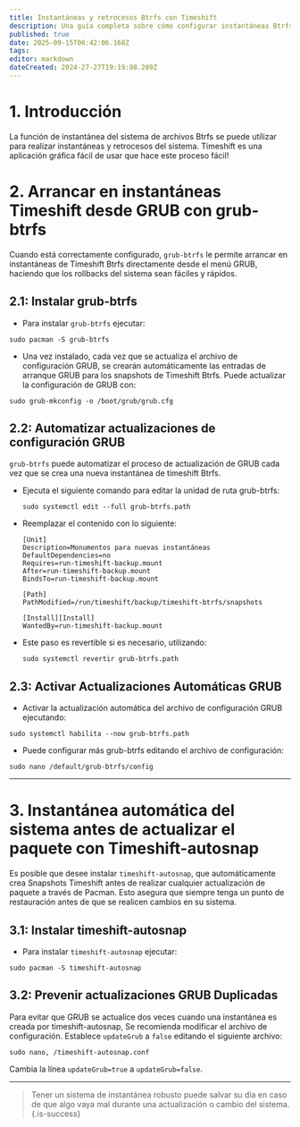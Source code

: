 ```yaml
---
title: Instantáneas y retrocesos Btrfs con Timeshift
description: Una guía completa sobre cómo configurar instantáneas Btrfs y retrocesos del sistema usando Timeshift
published: true
date: 2025-09-15T06:42:06.168Z
tags:
editor: markdown
dateCreated: 2024-27-27T19:19:08.209Z
---
```


# 1. Introducción

La función de instantánea del sistema de archivos Btrfs se puede utilizar para realizar instantáneas y retrocesos del sistema. Timeshift es una aplicación gráfica fácil de usar que hace este proceso fácil!

# 2. Arrancar en instantáneas Timeshift desde GRUB con grub-btrfs

Cuando está correctamente configurado, `grub-btrfs` le permite arrancar en instantáneas de Timeshift Btrfs directamente desde el menú GRUB, haciendo que los rollbacks del sistema sean fáciles y rápidos.

## 2.1: Instalar grub-btrfs

- Para instalar `grub-btrfs` ejecutar:

```
sudo pacman -S grub-btrfs
```

- Una vez instalado, cada vez que se actualiza el archivo de configuración GRUB, se crearán automáticamente las entradas de arranque GRUB para los snapshots de Timeshift Btrfs. Puede actualizar la configuración de GRUB con:

```
sudo grub-mkconfig -o /boot/grub/grub.cfg
```

## 2.2: Automatizar actualizaciones de configuración GRUB

`grub-btrfs` puede automatizar el proceso de actualización de GRUB cada vez que se crea una nueva instantánea de timeshift Btrfs.

- Ejecuta el siguiente comando para editar la unidad de ruta grub-btrfs:

  ```
  sudo systemctl edit --full grub-btrfs.path
  ```

- Reemplazar el contenido con lo siguiente:
  ```
  [Unit]
  Description=Monumentos para nuevas instantáneas
  DefaultDependencies=no
  Requires=run-timeshift-backup.mount
  After=run-timeshift-backup.mount
  BindsTo=run-timeshift-backup.mount

  [Path]
  PathModified=/run/timeshift/backup/timeshift-btrfs/snapshots

  [Install][Install]
  WantedBy=run-timeshift-backup.mount
  ```

- Este paso es revertible si es necesario, utilizando:
  ```
  sudo systemctl revertir grub-btrfs.path
  ```

## 2.3: Activar Actualizaciones Automáticas GRUB

- Activar la actualización automática del archivo de configuración GRUB ejecutando:

```
sudo systemctl habilita --now grub-btrfs.path
```

- Puede configurar más grub-btrfs editando el archivo de configuración:

```
sudo nano /default/grub-btrfs/config
```

---

# 3. Instantánea automática del sistema antes de actualizar el paquete con Timeshift-autosnap

Es posible que desee instalar `timeshift-autosnap`, que automáticamente crea Snapshots Timeshift antes de realizar cualquier actualización de paquete a través de Pacman. Esto asegura que siempre tenga un punto de restauración antes de que se realicen cambios en su sistema.

## 3.1: Instalar timeshift-autosnap

- Para instalar `timeshift-autosnap` ejecutar:

```
sudo pacman -S timeshift-autosnap
```

## 3.2: Prevenir actualizaciones GRUB Duplicadas

Para evitar que GRUB se actualice dos veces cuando una instantánea es creada por timeshift-autosnap, Se recomienda modificar el archivo de configuración. Establece `updateGrub` a `false` editando el siguiente archivo:

```
sudo nano, /timeshift-autosnap.conf
```

Cambia la línea `updateGrub=true` a `updateGrub=false`.

---

> Tener un sistema de instantánea robusto puede salvar su día en caso de que algo vaya mal durante una actualización o cambio del sistema.
> {.is-success}


